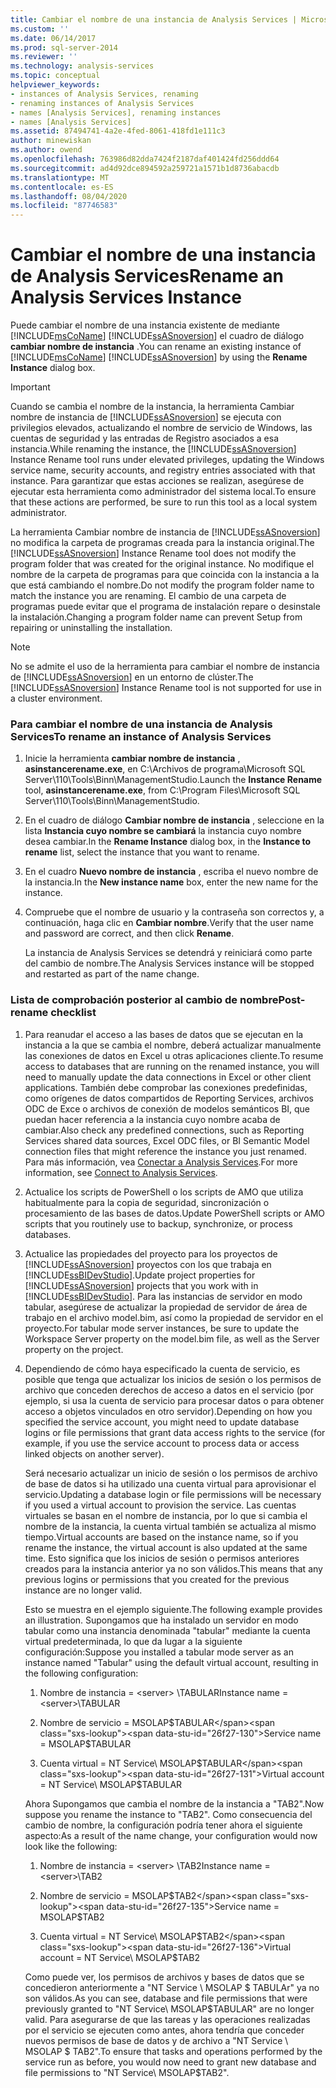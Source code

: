 ```yaml
---
title: Cambiar el nombre de una instancia de Analysis Services | Microsoft Docs
ms.custom: ''
ms.date: 06/14/2017
ms.prod: sql-server-2014
ms.reviewer: ''
ms.technology: analysis-services
ms.topic: conceptual
helpviewer_keywords:
- instances of Analysis Services, renaming
- renaming instances of Analysis Services
- names [Analysis Services], renaming instances
- names [Analysis Services]
ms.assetid: 87494741-4a2e-4fed-8061-418fd1e111c3
author: minewiskan
ms.author: owend
ms.openlocfilehash: 763986d82dda7424f2187daf401424fd256ddd64
ms.sourcegitcommit: ad4d92dce894592a259721a1571b1d8736abacdb
ms.translationtype: MT
ms.contentlocale: es-ES
ms.lasthandoff: 08/04/2020
ms.locfileid: "87746583"
---
```

# <a name="rename-an-analysis-services-instance"></a><span data-ttu-id="26f27-102">Cambiar el nombre de una instancia de Analysis Services</span><span class="sxs-lookup"><span data-stu-id="26f27-102">Rename an Analysis Services Instance</span></span>
  <span data-ttu-id="26f27-103">Puede cambiar el nombre de una instancia existente de mediante [!INCLUDE[msCoName](../../includes/msconame-md.md)] [!INCLUDE[ssASnoversion](../../includes/ssasnoversion-md.md)] el cuadro de diálogo **cambiar nombre de instancia** .</span><span class="sxs-lookup"><span data-stu-id="26f27-103">You can rename an existing instance of [!INCLUDE[msCoName](../../includes/msconame-md.md)] [!INCLUDE[ssASnoversion](../../includes/ssasnoversion-md.md)] by using the **Rename Instance** dialog box.</span></span>  
  
> [!IMPORTANT]  
>  <span data-ttu-id="26f27-104">Cuando se cambia el nombre de la instancia, la herramienta Cambiar nombre de instancia de [!INCLUDE[ssASnoversion](../../includes/ssasnoversion-md.md)] se ejecuta con privilegios elevados, actualizando el nombre de servicio de Windows, las cuentas de seguridad y las entradas de Registro asociados a esa instancia.</span><span class="sxs-lookup"><span data-stu-id="26f27-104">While renaming the instance, the [!INCLUDE[ssASnoversion](../../includes/ssasnoversion-md.md)] Instance Rename tool runs under elevated privileges, updating the Windows service name, security accounts, and registry entries associated with that instance.</span></span> <span data-ttu-id="26f27-105">Para garantizar que estas acciones se realizan, asegúrese de ejecutar esta herramienta como administrador del sistema local.</span><span class="sxs-lookup"><span data-stu-id="26f27-105">To ensure that these actions are performed, be sure to run this tool as a local system administrator.</span></span>  
  
 <span data-ttu-id="26f27-106">La herramienta Cambiar nombre de instancia de [!INCLUDE[ssASnoversion](../../includes/ssasnoversion-md.md)] no modifica la carpeta de programas creada para la instancia original.</span><span class="sxs-lookup"><span data-stu-id="26f27-106">The [!INCLUDE[ssASnoversion](../../includes/ssasnoversion-md.md)] Instance Rename tool does not modify the program folder that was created for the original instance.</span></span> <span data-ttu-id="26f27-107">No modifique el nombre de la carpeta de programas para que coincida con la instancia a la que está cambiando el nombre.</span><span class="sxs-lookup"><span data-stu-id="26f27-107">Do not modify the program folder name to match the instance you are renaming.</span></span> <span data-ttu-id="26f27-108">El cambio de una carpeta de programas puede evitar que el programa de instalación repare o desinstale la instalación.</span><span class="sxs-lookup"><span data-stu-id="26f27-108">Changing a program folder name can prevent Setup from repairing or uninstalling the installation.</span></span>  
  
> [!NOTE]  
>  <span data-ttu-id="26f27-109">No se admite el uso de la herramienta para cambiar el nombre de instancia de [!INCLUDE[ssASnoversion](../../includes/ssasnoversion-md.md)] en un entorno de clúster.</span><span class="sxs-lookup"><span data-stu-id="26f27-109">The [!INCLUDE[ssASnoversion](../../includes/ssasnoversion-md.md)] Instance Rename tool is not supported for use in a cluster environment.</span></span>  
  
### <a name="to-rename-an-instance-of-analysis-services"></a><span data-ttu-id="26f27-110">Para cambiar el nombre de una instancia de Analysis Services</span><span class="sxs-lookup"><span data-stu-id="26f27-110">To rename an instance of Analysis Services</span></span>  
  
1.  <span data-ttu-id="26f27-111">Inicie la herramienta **cambiar nombre de instancia** , **asinstancerename.exe**, en C:\Archivos de programa\Microsoft SQL Server\110\Tools\Binn\ManagementStudio.</span><span class="sxs-lookup"><span data-stu-id="26f27-111">Launch the **Instance Rename** tool, **asinstancerename.exe**, from C:\Program Files\Microsoft SQL Server\110\Tools\Binn\ManagementStudio.</span></span>  
  
2.  <span data-ttu-id="26f27-112">En el cuadro de diálogo **Cambiar nombre de instancia** , seleccione en la lista **Instancia cuyo nombre se cambiará** la instancia cuyo nombre desea cambiar.</span><span class="sxs-lookup"><span data-stu-id="26f27-112">In the **Rename Instance** dialog box, in the **Instance to rename** list, select the instance that you want to rename.</span></span>  
  
3.  <span data-ttu-id="26f27-113">En el cuadro **Nuevo nombre de instancia** , escriba el nuevo nombre de la instancia.</span><span class="sxs-lookup"><span data-stu-id="26f27-113">In the **New instance name** box, enter the new name for the instance.</span></span>  
  
4.  <span data-ttu-id="26f27-114">Compruebe que el nombre de usuario y la contraseña son correctos y, a continuación, haga clic en **Cambiar nombre**.</span><span class="sxs-lookup"><span data-stu-id="26f27-114">Verify that the user name and password are correct, and then click **Rename**.</span></span>  
  
     <span data-ttu-id="26f27-115">La instancia de Analysis Services se detendrá y reiniciará como parte del cambio de nombre.</span><span class="sxs-lookup"><span data-stu-id="26f27-115">The Analysis Services instance will be stopped and restarted as part of the name change.</span></span>  
  
### <a name="post-rename-checklist"></a><span data-ttu-id="26f27-116">Lista de comprobación posterior al cambio de nombre</span><span class="sxs-lookup"><span data-stu-id="26f27-116">Post-rename checklist</span></span>  
  
1.  <span data-ttu-id="26f27-117">Para reanudar el acceso a las bases de datos que se ejecutan en la instancia a la que se cambia el nombre, deberá actualizar manualmente las conexiones de datos en Excel u otras aplicaciones cliente.</span><span class="sxs-lookup"><span data-stu-id="26f27-117">To resume access to databases that are running on the renamed instance, you will need to manually update the data connections in Excel or other client applications.</span></span> <span data-ttu-id="26f27-118">También debe comprobar las conexiones predefinidas, como orígenes de datos compartidos de Reporting Services, archivos ODC de Exce o archivos de conexión de modelos semánticos BI, que puedan hacer referencia a la instancia cuyo nombre acaba de cambiar.</span><span class="sxs-lookup"><span data-stu-id="26f27-118">Also check any predefined connections, such as Reporting Services shared data sources, Excel ODC files, or BI Semantic Model connection files that might reference the instance you just renamed.</span></span> <span data-ttu-id="26f27-119">Para más información, vea [Conectar a Analysis Services](connect-to-analysis-services.md).</span><span class="sxs-lookup"><span data-stu-id="26f27-119">For more information, see [Connect to Analysis Services](connect-to-analysis-services.md).</span></span>  
  
2.  <span data-ttu-id="26f27-120">Actualice los scripts de PowerShell o los scripts de AMO que utiliza habitualmente para la copia de seguridad, sincronización o procesamiento de las bases de datos.</span><span class="sxs-lookup"><span data-stu-id="26f27-120">Update PowerShell scripts or AMO scripts that you routinely use to backup, synchronize, or process databases.</span></span>  
  
3.  <span data-ttu-id="26f27-121">Actualice las propiedades del proyecto para los proyectos de [!INCLUDE[ssASnoversion](../../includes/ssasnoversion-md.md)] proyectos con los que trabaja en [!INCLUDE[ssBIDevStudio](../../includes/ssbidevstudio-md.md)].</span><span class="sxs-lookup"><span data-stu-id="26f27-121">Update project properties for [!INCLUDE[ssASnoversion](../../includes/ssasnoversion-md.md)] projects that you work with in [!INCLUDE[ssBIDevStudio](../../includes/ssbidevstudio-md.md)].</span></span> <span data-ttu-id="26f27-122">Para las instancias de servidor en modo tabular, asegúrese de actualizar la propiedad de servidor de área de trabajo en el archivo model.bim, así como la propiedad de servidor en el proyecto.</span><span class="sxs-lookup"><span data-stu-id="26f27-122">For tabular mode server instances, be sure to update the Workspace Server property on the model.bim file, as well as the Server property on the project.</span></span>  
  
4.  <span data-ttu-id="26f27-123">Dependiendo de cómo haya especificado la cuenta de servicio, es posible que tenga que actualizar los inicios de sesión o los permisos de archivo que conceden derechos de acceso a datos en el servicio (por ejemplo, si usa la cuenta de servicio para procesar datos o para obtener acceso a objetos vinculados en otro servidor).</span><span class="sxs-lookup"><span data-stu-id="26f27-123">Depending on how you specified the service account, you might need to update database logins or file permissions that grant data access rights to the service (for example, if you use the service account to process data or access linked objects on another server).</span></span>  
  
     <span data-ttu-id="26f27-124">Será necesario actualizar un inicio de sesión o los permisos de archivo de base de datos si ha utilizado una cuenta virtual para aprovisionar el servicio.</span><span class="sxs-lookup"><span data-stu-id="26f27-124">Updating a database login or file permissions will be necessary if you used a virtual account to provision the service.</span></span> <span data-ttu-id="26f27-125">Las cuentas virtuales se basan en el nombre de instancia, por lo que si cambia el nombre de la instancia, la cuenta virtual también se actualiza al mismo tiempo.</span><span class="sxs-lookup"><span data-stu-id="26f27-125">Virtual accounts are based on the instance name, so if you rename the instance, the virtual account is also updated at the same time.</span></span> <span data-ttu-id="26f27-126">Esto significa que los inicios de sesión o permisos anteriores creados para la instancia anterior ya no son válidos.</span><span class="sxs-lookup"><span data-stu-id="26f27-126">This means that any previous logins or permissions that you created for the previous instance are no longer valid.</span></span>  
  
     <span data-ttu-id="26f27-127">Esto se muestra en el ejemplo siguiente.</span><span class="sxs-lookup"><span data-stu-id="26f27-127">The following example provides an illustration.</span></span> <span data-ttu-id="26f27-128">Supongamos que ha instalado un servidor en modo tabular como una instancia denominada "tabular" mediante la cuenta virtual predeterminada, lo que da lugar a la siguiente configuración:</span><span class="sxs-lookup"><span data-stu-id="26f27-128">Suppose you installed a tabular mode server as an instance named "Tabular" using the default virtual account, resulting in the following configuration:</span></span>  
  
    1.  <span data-ttu-id="26f27-129">Nombre de instancia = \<server> \TABULAR</span><span class="sxs-lookup"><span data-stu-id="26f27-129">Instance name = \<server>\TABULAR</span></span>  
  
    2.  <span data-ttu-id="26f27-130">Nombre de servicio = MSOLAP$TABULAR</span><span class="sxs-lookup"><span data-stu-id="26f27-130">Service name = MSOLAP$TABULAR</span></span>  
  
    3.  <span data-ttu-id="26f27-131">Cuenta virtual = NT Service\ MSOLAP$TABULAR</span><span class="sxs-lookup"><span data-stu-id="26f27-131">Virtual account = NT Service\ MSOLAP$TABULAR</span></span>  
  
     <span data-ttu-id="26f27-132">Ahora Supongamos que cambia el nombre de la instancia a "TAB2".</span><span class="sxs-lookup"><span data-stu-id="26f27-132">Now suppose you rename the instance to "TAB2".</span></span> <span data-ttu-id="26f27-133">Como consecuencia del cambio de nombre, la configuración podría tener ahora el siguiente aspecto:</span><span class="sxs-lookup"><span data-stu-id="26f27-133">As a result of the name change, your configuration would now look like the following:</span></span>  
  
    1.  <span data-ttu-id="26f27-134">Nombre de instancia = \<server> \TAB2</span><span class="sxs-lookup"><span data-stu-id="26f27-134">Instance name = \<server>\TAB2</span></span>  
  
    2.  <span data-ttu-id="26f27-135">Nombre de servicio = MSOLAP$TAB2</span><span class="sxs-lookup"><span data-stu-id="26f27-135">Service name = MSOLAP$TAB2</span></span>  
  
    3.  <span data-ttu-id="26f27-136">Cuenta virtual = NT Service\ MSOLAP$TAB2</span><span class="sxs-lookup"><span data-stu-id="26f27-136">Virtual account = NT Service\ MSOLAP$TAB2</span></span>  
  
     <span data-ttu-id="26f27-137">Como puede ver, los permisos de archivos y bases de datos que se concedieron anteriormente a "NT Service \ MSOLAP $ TABULAr" ya no son válidos.</span><span class="sxs-lookup"><span data-stu-id="26f27-137">As you can see, database and file permissions that were previously granted to "NT Service\ MSOLAP$TABULAR" are no longer valid.</span></span> <span data-ttu-id="26f27-138">Para asegurarse de que las tareas y las operaciones realizadas por el servicio se ejecuten como antes, ahora tendría que conceder nuevos permisos de base de datos y de archivo a "NT Service \ MSOLAP $ TAB2".</span><span class="sxs-lookup"><span data-stu-id="26f27-138">To ensure that tasks and operations performed by the service run as before, you would now need to grant new database and file permissions to "NT Service\ MSOLAP$TAB2".</span></span>  
  
  
